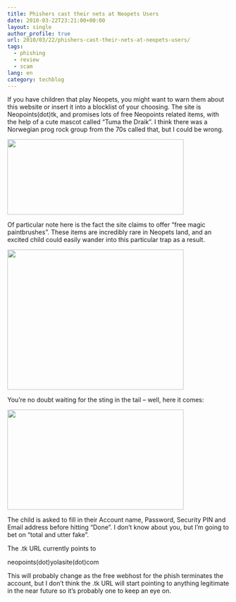 ```yaml
---
title: Phishers cast their nets at Neopets Users
date: 2010-03-22T23:21:00+00:00
layout: single
author_profile: true
url: 2010/03/22/phishers-cast-their-nets-at-neopets-users/
tags:
  - phishing
  - review
  - scam
lang: en
category: techblog
---
```

If you have children that play Neopets, you might want to warn them about this website or insert it into a blocklist of your choosing. The site is Neopoints(dot)tk, and promises lots of free Neopoints related items, with the help of a cute mascot called “Tuma the Draik”. I think there was a Norwegian prog rock group from the 70s called that, but I could be wrong.

<div>
  <a href="http://3.bp.blogspot.com/_vaUVXcmC3OI/S6f0H5szV9I/AAAAAAAABXU/tl4ry67p6fo/s1600-h/neopoints1.jpg" imageanchor="1"><img border="0" height="171" src="http://3.bp.blogspot.com/_vaUVXcmC3OI/S6f0H5szV9I/AAAAAAAABXU/tl4ry67p6fo/s400/neopoints1.jpg" width="400" /></a>
</div>

Of particular note here is the fact the site claims to offer “free magic paintbrushes”. These items are incredibly rare in Neopets land, and an excited child could easily wander into this particular trap as a result.

<div>
  <a href="http://4.bp.blogspot.com/_vaUVXcmC3OI/S6f0H2t-sJI/AAAAAAAABXY/Vz9priJ6oeE/s1600-h/neopoints2.jpg" imageanchor="1"><img border="0" height="318" src="http://4.bp.blogspot.com/_vaUVXcmC3OI/S6f0H2t-sJI/AAAAAAAABXY/Vz9priJ6oeE/s400/neopoints2.jpg" width="400" /></a>
</div>

You’re no doubt waiting for the sting in the tail – well, here it comes:

<div>
  <a href="http://2.bp.blogspot.com/_vaUVXcmC3OI/S6f0IJYNcqI/AAAAAAAABXc/x8BcLzztzdo/s1600-h/neopoints3.jpg" imageanchor="1"><img border="0" height="227" src="http://2.bp.blogspot.com/_vaUVXcmC3OI/S6f0IJYNcqI/AAAAAAAABXc/x8BcLzztzdo/s400/neopoints3.jpg" width="400" /></a>
</div>

The child is asked to fill in their Account name, Password, Security PIN and Email address before hitting “Done”. I don’t know about you, but I’m going to bet on “total and utter fake”.

The .tk URL currently points to

neopoints(dot)yolasite(dot)com

This will probably change as the free webhost for the phish terminates the account, but I don’t think the .tk URL will start pointing to anything legitimate in the near future so it’s probably one to keep an eye on.
